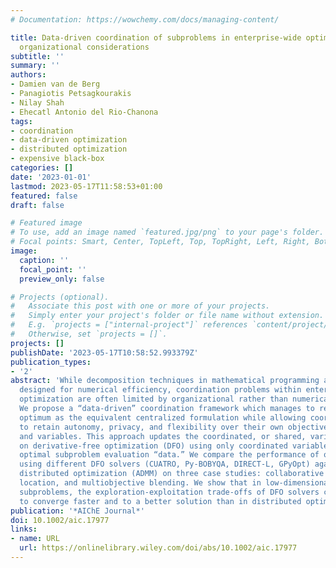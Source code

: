 ```yaml
---
# Documentation: https://wowchemy.com/docs/managing-content/

title: Data-driven coordination of subproblems in enterprise-wide optimization under
  organizational considerations
subtitle: ''
summary: ''
authors:
- Damien van de Berg
- Panagiotis Petsagkourakis
- Nilay Shah
- Ehecatl Antonio del Rio-Chanona
tags:
- coordination
- data-driven optimization
- distributed optimization
- expensive black-box
categories: []
date: '2023-01-01'
lastmod: 2023-05-17T11:58:53+01:00
featured: false
draft: false

# Featured image
# To use, add an image named `featured.jpg/png` to your page's folder.
# Focal points: Smart, Center, TopLeft, Top, TopRight, Left, Right, BottomLeft, Bottom, BottomRight.
image:
  caption: ''
  focal_point: ''
  preview_only: false

# Projects (optional).
#   Associate this post with one or more of your projects.
#   Simply enter your project's folder or file name without extension.
#   E.g. `projects = ["internal-project"]` references `content/project/deep-learning/index.md`.
#   Otherwise, set `projects = []`.
projects: []
publishDate: '2023-05-17T10:58:52.993379Z'
publication_types:
- '2'
abstract: 'While decomposition techniques in mathematical programming are usually
  designed for numerical efficiency, coordination problems within enterprise-wide
  optimization are often limited by organizational rather than numerical considerations.
  We propose a “data-driven” coordination framework which manages to recover the same
  optimum as the equivalent centralized formulation while allowing coordinating agents
  to retain autonomy, privacy, and flexibility over their own objectives, constraints,
  and variables. This approach updates the coordinated, or shared, variables based
  on derivative-free optimization (DFO) using only coordinated variables to agent-level
  optimal subproblem evaluation “data.” We compare the performance of our framework
  using different DFO solvers (CUATRO, Py-BOBYQA, DIRECT-L, GPyOpt) against conventional
  distributed optimization (ADMM) on three case studies: collaborative learning, facility
  location, and multiobjective blending. We show that in low-dimensional and nonconvex
  subproblems, the exploration-exploitation trade-offs of DFO solvers can be leveraged
  to converge faster and to a better solution than in distributed optimization.'
publication: '*AIChE Journal*'
doi: 10.1002/aic.17977
links:
- name: URL
  url: https://onlinelibrary.wiley.com/doi/abs/10.1002/aic.17977
---
```

